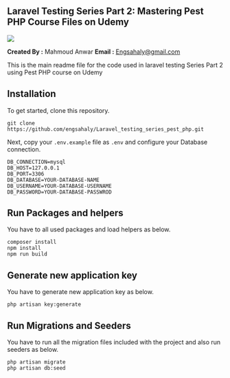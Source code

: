 ## Laravel Testing Series Part 2: Mastering Pest PHP Course Files on Udemy

<img src="https://img-c.udemycdn.com/course/750x422/6740595_9644.jpg"> 

**Created By :** Mahmoud Anwar
**Email :** Engsahaly@gmail.com

This is the main readme file for the code used in laravel testing Series Part 2 using Pest PHP course on Udemy

## Installation

To get started, clone this repository.

```
git clone https://github.com/engsahaly/Laravel_testing_series_pest_php.git
```

Next, copy your `.env.example` file as `.env` and configure your Database connection.

```
DB_CONNECTION=mysql
DB_HOST=127.0.0.1
DB_PORT=3306
DB_DATABASE=YOUR-DATABASE-NAME
DB_USERNAME=YOUR-DATABASE-USERNAME
DB_PASSWORD=YOUR-DATABASE-PASSWROD
```

## Run Packages and helpers

You have to all used packages and load helpers as below.

```
composer install
npm install
npm run build
```

## Generate new application key

You have to generate new application key as below.

```
php artisan key:generate
```

## Run Migrations and Seeders

You have to run all the migration files included with the project and also run seeders as below.

```
php artisan migrate
php artisan db:seed
```
